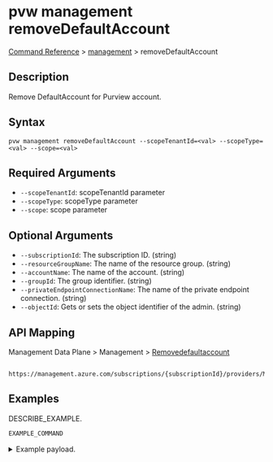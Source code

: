 # pvw management removeDefaultAccount
[Command Reference](../../../README.md#command-reference) > [management](./main.md) > removeDefaultAccount

## Description
Remove DefaultAccount for Purview account.

## Syntax
```
pvw management removeDefaultAccount --scopeTenantId=<val> --scopeType=<val> --scope=<val>
```

## Required Arguments
- `--scopeTenantId`: scopeTenantId parameter
- `--scopeType`: scopeType parameter
- `--scope`: scope parameter

## Optional Arguments
- `--subscriptionId`: The subscription ID. (string)
- `--resourceGroupName`: The name of the resource group. (string)
- `--accountName`: The name of the account. (string)
- `--groupId`: The group identifier. (string)
- `--privateEndpointConnectionName`: The name of the private endpoint connection. (string)
- `--objectId`: Gets or sets the object identifier of the admin. (string)

## API Mapping
Management Data Plane > Management > [Removedefaultaccount]()
```
 https://management.azure.com/subscriptions/{subscriptionId}/providers/Microsoft.Purview/removeDefaultAccount
```

## Examples
DESCRIBE_EXAMPLE.
```powershell
EXAMPLE_COMMAND
```
<details><summary>Example payload.</summary>
<p>

```json
PASTE_JSON_HERE
```
</p>
</details>